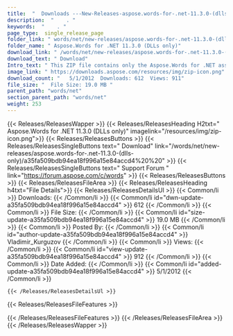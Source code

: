 ```yaml
---
title:  "  Downloads ---New-Releases-aspose.words-for-.net-11.3.0-(dlls-only) . " 
description:  "    . " 
keywords:  "    . " 
page_type:  single_release_page
folder_link: " words/net/new-releases/aspose.words-for-.net-11.3.0-(dlls-only)/"
folder_name: " Aspose.Words for .NET 11.3.0 (DLLs only)"
download_link: " /words/net/new-releases/aspose.words-for-.net-11.3.0-(dlls-only)/a35fa509bdb94ea18f996a15e84accd4"
download_text: " Download"
Intro_text: " This ZIP file contains only the Aspose.Words for .NET assemblies. The assemblies..."
image_link: " https://downloads.aspose.com/resources/img/zip-icon.png"
download_count: "   5/1/2012  Downloads: 612  Views: 911"
file_size: "  File Size: 19.0 MB "
parent_path: "words/net"
section_parent_path: "words/net"
weight: 253 
---
```


{{< Releases/ReleasesWapper >}}
  {{< Releases/ReleasesHeading H2txt=" Aspose.Words for .NET 11.3.0 (DLLs only)" imagelink="/resources/img/zip-icon.png">}}
  {{< Releases/ReleasesButtons >}}
    {{< Releases/ReleasesSingleButtons text=" Download" link="/words/net/new-releases/aspose.words-for-.net-11.3.0-(dlls-only)/a35fa509bdb94ea18f996a15e84accd4%20%20" >}}
    {{< Releases/ReleasesSingleButtons text=" Support Forum " link="https://forum.aspose.com/c/words" >}}
  {{< Releases/ReleasesButtons >}}
  {{< Releases/ReleasesFileArea >}}
    {{< Releases/ReleasesHeading h4txt="File Details">}}
    {{< Releases/ReleasesDetailsUl >}}
            {{< Common/li  >}} Downloads: {{< /Common/li >}} 
      {{< Common/li id="dwn-update-a35fa509bdb94ea18f996a15e84accd4" >}} 612 {{< /Common/li >}} 
      {{< Common/li  >}} File Size: {{< /Common/li >}} 
      {{< Common/li id="size-update-a35fa509bdb94ea18f996a15e84accd4" >}} 19.0 MB {{< /Common/li >}} 
      {{< Common/li  >}} Posted By: {{< /Common/li >}} 
      {{< Common/li id="author-update-a35fa509bdb94ea18f996a15e84accd4" >}} Vladimir_Kurguzov {{< /Common/li >}} 
      {{< Common/li  >}} Views: {{< /Common/li >}} 
      {{< Common/li id="view-update-a35fa509bdb94ea18f996a15e84accd4" >}} 912 {{< /Common/li >}} 
      {{< Common/li  >}} Date Added: {{< /Common/li >}} 
      {{< Common/li id="added-update-a35fa509bdb94ea18f996a15e84accd4" >}} 5/1/2012 {{< /Common/li >}} 

    {{< /Releases/ReleasesDetailsUl >}}

  {{< Releases/ReleasesFileFeatures >}}
      
  {{< /Releases/ReleasesFileFeatures >}}
 {{< /Releases/ReleasesFileArea >}}
{{< /Releases/ReleasesWapper >}}


